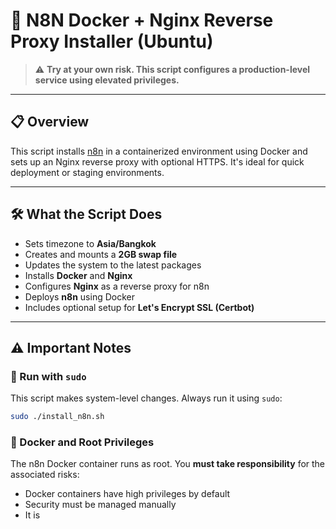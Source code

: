 # 🚀 N8N Docker + Nginx Reverse Proxy Installer (Ubuntu)

> ⚠️ **Try at your own risk. This script configures a production-level service using elevated privileges.**

---

## 📋 Overview

This script installs [n8n](https://n8n.io) in a containerized environment using Docker and sets up an Nginx reverse proxy with optional HTTPS. It's ideal for quick deployment or staging environments.

---

## 🛠️ What the Script Does

* Sets timezone to **Asia/Bangkok**
* Creates and mounts a **2GB swap file**
* Updates the system to the latest packages
* Installs **Docker** and **Nginx**
* Configures **Nginx** as a reverse proxy for n8n
* Deploys **n8n** using Docker
* Includes optional setup for **Let's Encrypt SSL (Certbot)**

---

## ⚠️ Important Notes

### 🔐 Run with `sudo`

This script makes system-level changes. Always run it using `sudo`:

```bash
sudo ./install_n8n.sh
```

### 🐳 Docker and Root Privileges

The n8n Docker container runs as root. You **must take responsibility** for the associated risks:

* Docker containers have high privileges by default
* Security must be managed manually
* It is
